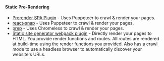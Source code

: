 #### Static Pre-Rendering

 - [Prerender SPA Plugin](https://github.com/chrisvfritz/prerender-spa-plugin#readme) - Uses Puppeteer to crawl & render your pages.
 - [react-snap](https://github.com/stereobooster/react-snap#readme) - Uses Puppeteer to crawl & render your pages.
 - [prep](https://github.com/prismagraphql/prep#readme) - Uses Chromeless to crawl & render your pages.
 - [Static site generator webpack plugin](https://github.com/markdalgleish/static-site-generator-webpack-plugin#readme) - Directly render your pages to HTML. You provide render functions and routes. All routes are rendered at build-time using the render functions you provided. Also has a crawl mode to use a headless browser to automatically discover your website's URLs.
